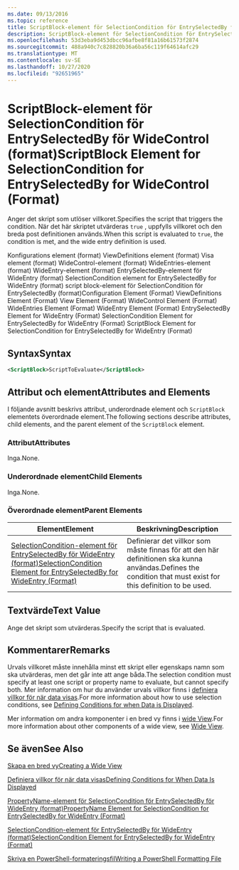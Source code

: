 ```yaml
---
ms.date: 09/13/2016
ms.topic: reference
title: ScriptBlock-element för SelectionCondition för EntrySelectedBy för WideControl (format)
description: ScriptBlock-element för SelectionCondition för EntrySelectedBy för WideControl (format)
ms.openlocfilehash: 53d3eba9d453dbcc96afbe8f81a16b61573f2874
ms.sourcegitcommit: 488a940c7c828820b36a6ba56c119f64614afc29
ms.translationtype: MT
ms.contentlocale: sv-SE
ms.lasthandoff: 10/27/2020
ms.locfileid: "92651965"
---
```

# <a name="scriptblock-element-for-selectioncondition-for-entryselectedby-for-widecontrol-format"></a><span data-ttu-id="9fbc7-103">ScriptBlock-element för SelectionCondition för EntrySelectedBy för WideControl (format)</span><span class="sxs-lookup"><span data-stu-id="9fbc7-103">ScriptBlock Element for SelectionCondition for EntrySelectedBy for WideControl (Format)</span></span>

<span data-ttu-id="9fbc7-104">Anger det skript som utlöser villkoret.</span><span class="sxs-lookup"><span data-stu-id="9fbc7-104">Specifies the script that triggers the condition.</span></span> <span data-ttu-id="9fbc7-105">När det här skriptet utvärderas `true` , uppfylls villkoret och den breda post definitionen används.</span><span class="sxs-lookup"><span data-stu-id="9fbc7-105">When this script is evaluated to `true`, the condition is met, and the wide entry definition is used.</span></span>

<span data-ttu-id="9fbc7-106">Konfigurations element (format) ViewDefinitions element (format) Visa element (format) WideControl-element (format) WideEntries-element (format) WideEntry-element (format) EntrySelectedBy-element för WideEntry (format) SelectionCondition element for EntrySelectedBy for WideEntry (format) script block-element för SelectionCondition för EntrySelectedBy (format)</span><span class="sxs-lookup"><span data-stu-id="9fbc7-106">Configuration Element (Format) ViewDefinitions Element (Format) View Element (Format) WideControl Element (Format) WideEntries Element (Format) WideEntry Element (Format) EntrySelectedBy Element for WideEntry (Format) SelectionCondition Element for EntrySelectedBy for WideEntry (Format) ScriptBlock Element for SelectionCondition for EntrySelectedBy for WideEntry (Format)</span></span>

## <a name="syntax"></a><span data-ttu-id="9fbc7-107">Syntax</span><span class="sxs-lookup"><span data-stu-id="9fbc7-107">Syntax</span></span>

```xml
<ScriptBlock>ScriptToEvaluate</ScriptBlock>
```

## <a name="attributes-and-elements"></a><span data-ttu-id="9fbc7-108">Attribut och element</span><span class="sxs-lookup"><span data-stu-id="9fbc7-108">Attributes and Elements</span></span>

<span data-ttu-id="9fbc7-109">I följande avsnitt beskrivs attribut, underordnade element och `ScriptBlock` elementets överordnade element.</span><span class="sxs-lookup"><span data-stu-id="9fbc7-109">The following sections describe attributes, child elements, and the parent element of the `ScriptBlock` element.</span></span>

### <a name="attributes"></a><span data-ttu-id="9fbc7-110">Attribut</span><span class="sxs-lookup"><span data-stu-id="9fbc7-110">Attributes</span></span>

<span data-ttu-id="9fbc7-111">Inga.</span><span class="sxs-lookup"><span data-stu-id="9fbc7-111">None.</span></span>

### <a name="child-elements"></a><span data-ttu-id="9fbc7-112">Underordnade element</span><span class="sxs-lookup"><span data-stu-id="9fbc7-112">Child Elements</span></span>

<span data-ttu-id="9fbc7-113">Inga.</span><span class="sxs-lookup"><span data-stu-id="9fbc7-113">None.</span></span>

### <a name="parent-elements"></a><span data-ttu-id="9fbc7-114">Överordnade element</span><span class="sxs-lookup"><span data-stu-id="9fbc7-114">Parent Elements</span></span>

|<span data-ttu-id="9fbc7-115">Element</span><span class="sxs-lookup"><span data-stu-id="9fbc7-115">Element</span></span>|<span data-ttu-id="9fbc7-116">Beskrivning</span><span class="sxs-lookup"><span data-stu-id="9fbc7-116">Description</span></span>|
|-------------|-----------------|
|[<span data-ttu-id="9fbc7-117">SelectionCondition-element för EntrySelectedBy för WideEntry (format)</span><span class="sxs-lookup"><span data-stu-id="9fbc7-117">SelectionCondition Element for EntrySelectedBy for WideEntry (Format)</span></span>](./selectioncondition-element-for-entryselectedby-for-widecontrol-format.md)|<span data-ttu-id="9fbc7-118">Definierar det villkor som måste finnas för att den här definitionen ska kunna användas.</span><span class="sxs-lookup"><span data-stu-id="9fbc7-118">Defines the condition that must exist for this definition to be used.</span></span>|

## <a name="text-value"></a><span data-ttu-id="9fbc7-119">Textvärde</span><span class="sxs-lookup"><span data-stu-id="9fbc7-119">Text Value</span></span>

<span data-ttu-id="9fbc7-120">Ange det skript som utvärderas.</span><span class="sxs-lookup"><span data-stu-id="9fbc7-120">Specify the script that is evaluated.</span></span>

## <a name="remarks"></a><span data-ttu-id="9fbc7-121">Kommentarer</span><span class="sxs-lookup"><span data-stu-id="9fbc7-121">Remarks</span></span>

<span data-ttu-id="9fbc7-122">Urvals villkoret måste innehålla minst ett skript eller egenskaps namn som ska utvärderas, men det går inte att ange båda.</span><span class="sxs-lookup"><span data-stu-id="9fbc7-122">The selection condition must specify at least one script or property name to evaluate, but cannot specify both.</span></span> <span data-ttu-id="9fbc7-123">Mer information om hur du använder urvals villkor finns i [definiera villkor för när data visas](./defining-conditions-for-displaying-data.md).</span><span class="sxs-lookup"><span data-stu-id="9fbc7-123">For more information about how to use selection conditions, see [Defining Conditions for when Data is Displayed](./defining-conditions-for-displaying-data.md).</span></span>

<span data-ttu-id="9fbc7-124">Mer information om andra komponenter i en bred vy finns i [wide View](./creating-a-wide-view.md).</span><span class="sxs-lookup"><span data-stu-id="9fbc7-124">For more information about other components of a wide view, see [Wide View](./creating-a-wide-view.md).</span></span>

## <a name="see-also"></a><span data-ttu-id="9fbc7-125">Se även</span><span class="sxs-lookup"><span data-stu-id="9fbc7-125">See Also</span></span>

[<span data-ttu-id="9fbc7-126">Skapa en bred vy</span><span class="sxs-lookup"><span data-stu-id="9fbc7-126">Creating a Wide View</span></span>](./creating-a-wide-view.md)

[<span data-ttu-id="9fbc7-127">Definiera villkor för när data visas</span><span class="sxs-lookup"><span data-stu-id="9fbc7-127">Defining Conditions for When Data Is Displayed</span></span>](./defining-conditions-for-displaying-data.md)

[<span data-ttu-id="9fbc7-128">PropertyName-element för SelectionCondition för EntrySelectedBy för WideEntry (format)</span><span class="sxs-lookup"><span data-stu-id="9fbc7-128">PropertyName Element for SelectionCondition for EntrySelectedBy for WideEntry (Format)</span></span>](./propertyname-element-for-selectioncondition-for-entryselectedby-for-wideentry-format.md)

[<span data-ttu-id="9fbc7-129">SelectionCondition-element för EntrySelectedBy för WideEntry (format)</span><span class="sxs-lookup"><span data-stu-id="9fbc7-129">SelectionCondition Element for EntrySelectedBy for WideEntry (Format)</span></span>](./selectioncondition-element-for-entryselectedby-for-widecontrol-format.md)

[<span data-ttu-id="9fbc7-130">Skriva en PowerShell-formateringsfil</span><span class="sxs-lookup"><span data-stu-id="9fbc7-130">Writing a PowerShell Formatting File</span></span>](./writing-a-powershell-formatting-file.md)
